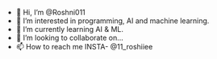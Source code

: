 - 👋 Hi, I’m @Roshni011
- 👀 I’m interested in programming, AI and machine learning.
- 🌱 I’m currently learning AI & ML.
- 💞️ I’m looking to collaborate on...
- 📫 How to reach me INSTA- @11_roshiiee

<!---
Roshni011/Roshni011 is a ✨ special ✨ repository because its `README.md` (this file) appears on your GitHub profile.
You can click the Preview link to take a look at your changes.
--->
